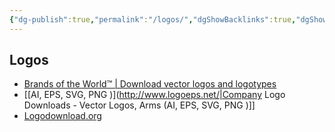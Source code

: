 ```yaml
---
{"dg-publish":true,"permalink":"/logos/","dgShowBacklinks":true,"dgShowLocalGraph":true}
---
```



## Logos
- [Brands of the World™ | Download vector logos and logotypes](https://www.brandsoftheworld.com/)
- [[AI, EPS, SVG, PNG )](http://www.logoeps.net/|Company Logo Downloads - Vector Logos, Arms (AI, EPS, SVG, PNG )]]
- [Logodownload.org](https://logodownload.org/)